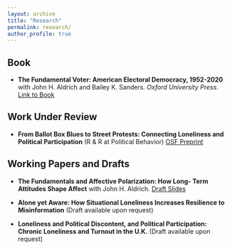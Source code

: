 ```yaml
---
layout: archive
title: "Research"
permalink: research/
author_profile: true
---
```


## Book

* **The Fundamental Voter: American Electoral Democracy, 1952-2020** with John H. Aldrich and Bailey K. Sanders. _Oxford University Press_. <a class="btn" href = "https://academic.oup.com/book/57378"> Link to Book </a>


## Work Under Review

* **From Ballot Box Blues to Street Protests: Connecting Loneliness and Political Participation** (R & R at Political Behavior)
<a class="btn" href="https://osf.io/preprints/osf/thw4x"> OSF Preprint </a>


## Working Papers and Drafts

* **The Fundamentals and Affective Polarization: How Long-
Term Attitudes Shape Affect** with John H. Aldrich.
<a class="btn" href="https://www.dropbox.com/scl/fi/8fdacyj53vocchhg7ae9a/APSA_Aldrich-Bae_Affective-Polarization.pdf?rlkey=v74cuw331s52wjsbfnxgtsdyx&dl=0"> Draft </a> <a class="btn" href="https://www.dropbox.com/scl/fi/gkejavvzzqc3siw72fa5t/APSA_2024_Fundamentals-9.pdf?rlkey=lln93tveo5dogrowzrfcssc3o&dl=0"> Slides </a> 

* **Alone yet Aware: How Situational Loneliness Increases Resilience to Misinformation** (Draft available upon request)
  
* **Loneliness and Political Discontent, and Political Participation: Chronic Loneliness and
Turnout in the U.K.** 
(Draft available upon request)
